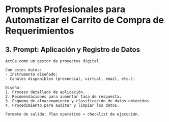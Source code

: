 # Prompts Profesionales para Automatizar el Carrito de Compra de Requerimientos

## 3. Prompt: Aplicación y Registro de Datos

```plaintext
Actúa como un gestor de proyectos digital.

Con estos datos:
- Instrumento diseñado:
- Canales disponibles (presencial, virtual, email, etc.):

Diseña:
1. Proceso detallado de aplicación.
2. Recomendaciones para aumentar tasa de respuesta.
3. Esquema de almacenamiento y clasificación de datos obtenidos.
4. Procedimiento para auditar y limpiar los datos.

Formato de salida: Plan operativo + checklist de ejecución.
```